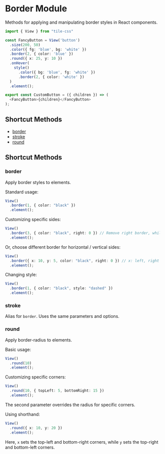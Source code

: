 # Border Module

Methods for applying and manipulating border styles in React components.

```typescript
import { View } from "tile-css"

const FancyButton = View('button')
  .size(200, 50)
  .color({ fg: 'blue', bg: 'white' })
  .border(2, { color: 'blue' })
  .round({ x: 25, y: 10 })
  .onHover(
    style()
      .color({ bg: 'blue', fg: 'white' })
      .border(2, { color: 'white' })
  )
  .element();

export const CustomButton = ({ children }) => (
  <FancyButton>{children}</FancyButton>
);
```

## Shortcut Methods

- [border](#border)
- [stroke](#stroke)
- [round](#round)

## Shortcut Methods

### border

Apply border styles to elements.

Standard usage:

```typescript
View()
  .border(1, { color: "black" })
  .element();
```

Customizing specific sides:

```typescript
View()
  .border(3, { color: "black", right: 0 }) // Remove right border, while other sides retain the 3px black border.
  .element();
```

Or, choose different border for horizontal / vertical sides:

```typescript
View()
  .border({ x: 10, y: 5, color: "black", right: 0 }) // x: left, right / y: top, bottom
  .element();
```

Changing style:

```typescript
View()
  .border(1, { color: "black", style: "dashed" })
  .element();
```

### stroke

Alias for `border`. Uses the same parameters and options.

### round

Apply border-radius to elements.

Basic usage:

```typescript
View()
  .round(10)
  .element();
```

Customizing specific corners:

```typescript
View()
  .round(10, { topLeft: 5, bottomRight: 15 })
  .element();
```

The second parameter overrides the radius for specific corners.

Using shorthand:

```typescript
View()
  .round({ x: 10, y: 20 })
  .element();
```

Here, `x` sets the top-left and bottom-right corners, while `y` sets the top-right and bottom-left corners.